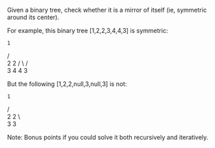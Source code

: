 Given a binary tree, check whether it is a mirror of itself (ie, symmetric around its center).

For example, this binary tree [1,2,2,3,4,4,3] is symmetric:

    1
   / \
  2   2
 / \ / \
3  4 4  3

But the following [1,2,2,null,3,null,3] is not:

    1
   / \
  2   2
   \   \
   3    3

Note:
Bonus points if you could solve it both recursively and iteratively.